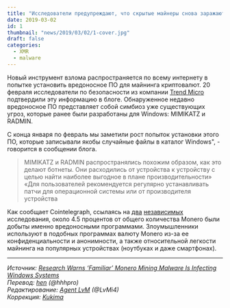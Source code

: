 ```yaml
---
title: "Исследователи предупреждают, что скрытые майнеры снова заражают компьютеры Windows"
date: 2019-03-02
id: 1
thumbnail: "news/2019/03/02/1-cover.jpg"
draft: false
categories: 
  - XMR 
  - malware
---
```


Новый инструмент взлома распространяется по всему интернету в попытке установить вредоносное ПО для майнинга криптовалют. 20 февраля исследователи по безопасности из компании [Trend Micro][1] подтвердили эту информацию в блоге.
Обнаруженное недавно вредоносное ПО представляет собой симбиоз уже существующих угроз, которые ранее были разработаны для Windows: MIMIKATZ и RADMIN.

С конца января по февраль мы заметили рост попыток установки этого ПО, которые записывали якобы случайные файлы в каталог Windows", - говорится в сообщении блога.

>MIMIKATZ и RADMIN распространялись похожим образом, как это делают ботнеты. Они расходились от устройства к устройству с целью найти наиболее выгодное в плане производительности»
«Для пользователей рекомендуется регулярно устанавливать патчи для операционной системы или от производителя устройства

Как сообщает Cointelegraph, ссылаясь на [два][2] [независимых][3] исследования, около 4.5 процентов от общего количества Monero были добыты именно вредоносными программами.
Злоумышленники используют в подобных программах валюту Monero из-за ее конфиденциальности и анонимности, а также относительной легкости майнинга на популярных устройствах (ноутбуках и даже смартфонах).

---  
_Источник: [Research Warns ‘Familiar’ Monero Mining Malware Is Infecting Windows Systems][4]  
Перевод: [hen][5] (@hhhpro)  
Редактирование: [Agent LvM][6] (@LvMi4)  
Коррекция: [Kukima][7]_  

[1]:https://blog.trendmicro.com/trendlabs-security-intelligence/monero-miner-malware-uses-radmin-mimikatz-to-infect-propagate-via-vulnerability/
[2]:https://cointelegraph.com/news/malware-study-claims-criminals-mined-44-percent-of-monero-less-than-previously-thought
[3]:https://cointelegraph.com/news/5-percent-of-monero-in-circulation-was-mined-through-malware-research-finds
[4]:https://cointelegraph.com/news/research-warns-familiar-monero-mining-malware-is-infecting-windows-systems
[5]:https://xmr.ru/members/58/
[6]:https://xmr.ru/members/3/
[7]:https://xmr.ru/members/138/